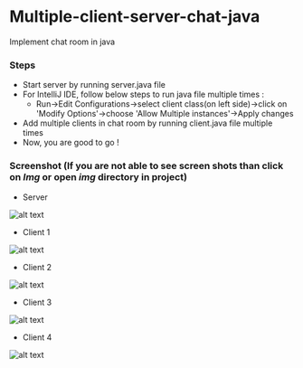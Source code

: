 # Multiple-client-server-chat-java

Implement chat room in java

### Steps

- Start server by running server.java file
- For IntelliJ IDE, follow below steps to run java file multiple times : 
   - Run->Edit Configurations->select client class(on left side)->click on 'Modify Options'->choose 'Allow Multiple instances'->Apply changes 
- Add multiple clients in chat room by running client.java file multiple times
- Now, you are good to go !

### Screenshot (If you are not able to see screen shots than click on _Img_ or open *img* directory in project)

- Server

 ![alt text](https://github.com/jaynilsavani/multiple-client-server-chat-java/blob/master/img/Server.PNG?raw=true)
 
 - Client 1

 ![alt text](https://github.com/jaynilsavani/multiple-client-server-chat-java/blob/master/img/Client%201.PNG?raw=true)
 
 - Client 2

 ![alt text](https://github.com/jaynilsavani/multiple-client-server-chat-java/blob/master/img/Client%202.PNG?raw=true)
 
 - Client 3

 ![alt text](https://github.com/jaynilsavani/multiple-client-server-chat-java/blob/master/img/Client%203.PNG?raw=true)
 
 - Client 4

 ![alt text](https://github.com/jaynilsavani/multiple-client-server-chat-java/blob/master/img/Client%204.PNG?raw=true)
